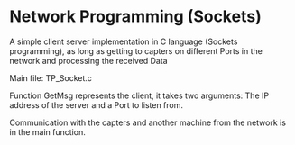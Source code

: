 # Network Programming (Sockets)

A simple client server implementation in C language (Sockets programming), as long as getting to capters on different Ports in the network and processing the received Data

Main file: TP_Socket.c 

Function GetMsg represents the client, it takes two arguments: The IP address of the server and a Port to listen from.

Communication with the capters and another machine from the network is in the main function.
